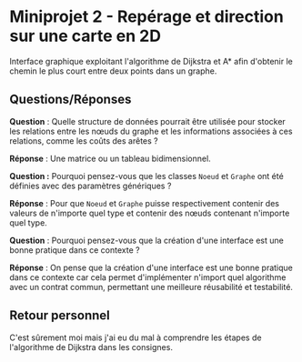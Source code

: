# Miniprojet 2 - Repérage et direction sur une carte en 2D

Interface graphique exploitant l'algorithme de Dijkstra et A* afin d'obtenir le chemin le plus court entre deux points dans un graphe.

## Questions/Réponses

**Question** : Quelle structure de données pourrait être utilisée pour stocker les relations entre les nœuds du graphe et les informations associées à
ces relations, comme les coûts des arêtes ?

**Réponse** : Une matrice ou un tableau bidimensionnel.

**Question :** Pourquoi pensez-vous que les classes `Noeud` et `Graphe` ont été définies avec des paramètres génériques ?

**Réponse** : Pour que `Noeud` et `Graphe` puisse respectivement contenir des valeurs de n'importe quel type et contenir des nœuds contenant n'importe
quel type.

**Question** : Pourquoi pensez-vous que la création d'une interface est une bonne pratique dans ce contexte ?

**Réponse** : On pense que la création d'une interface est une bonne pratique dans ce contexte car cela permet d'implémenter n'import quel algorithme
avec un contrat commun, permettant une meilleure réusabilité et testabilité.


## Retour personnel

C'est sûrement moi mais j'ai eu du mal à comprendre les étapes de l'algorithme de Dijkstra dans les consignes.